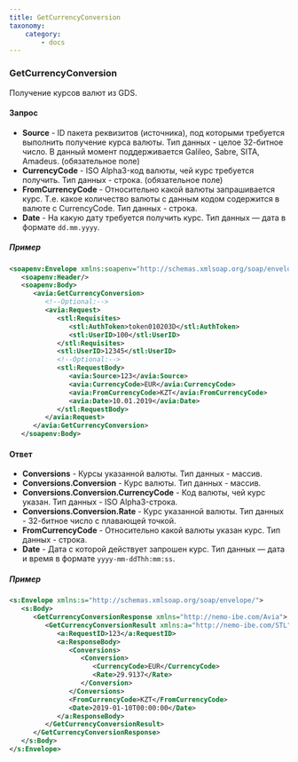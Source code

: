 ```yaml
---
title: GetCurrencyConversion
taxonomy:
    category:
        - docs
---
```


### GetCurrencyConversion

Получение курсов валют из GDS.

#### Запрос

-   **Source** - ID пакета реквизитов (источника), под которыми требуется выполнить получение курса валюты. Тип данных - целое 32-битное число. В данный момент поддерживается Galileo, Sabre, SITA, Amadeus. (обязательное поле)
-   **CurrencyCode** - ISO Alpha3-код валюты, чей курс требуется получить. Тип данных - строка. (обязательное поле)
-   **FromCurrencyCode** - Относительно какой валюты запрашивается курс. Т.е. какое количество валюты с данным кодом содержится в валюте с CurrencyCode. Тип данных - строка.
-   **Date** - На какую дату требуется получить курс. Тип данных — дата в формате <code>dd.mm.yyyy</code>.

##### Пример

```xml
<soapenv:Envelope xmlns:soapenv="http://schemas.xmlsoap.org/soap/envelope/" xmlns:avia="http://nemo-ibe.com/Avia" xmlns:stl="http://nemo-ibe.com/STL">
   <soapenv:Header/>
   <soapenv:Body>
      <avia:GetCurrencyConversion>
         <!--Optional:-->
         <avia:Request>
            <stl:Requisites>
               <stl:AuthToken>token010203D</stl:AuthToken>
               <stl:UserID>100</stl:UserID>
            </stl:Requisites>
            <stl:UserID>12345</stl:UserID>
            <!--Optional:-->
            <stl:RequestBody>
               <avia:Source>123</avia:Source>
               <avia:CurrencyCode>EUR</avia:CurrencyCode>
               <avia:FromCurrencyCode>KZT</avia:FromCurrencyCode>
               <avia:Date>10.01.2019</avia:Date>
            </stl:RequestBody>
         </avia:Request>
      </avia:GetCurrencyConversion>
   </soapenv:Body>
```

#### Ответ

-   **Conversions** - Курсы указанной валюты. Тип данных - массив.
-   **Conversions.Conversion** - Курс валюты. Тип данных - массив.
-   **Conversions.Conversion.CurrencyCode** - Код валюты, чей курс указан. Тип данных - ISO Alpha3-строка.
-   **Conversions.Conversion.Rate** - Курс указанной валюты. Тип данных - 32-битное число с плавающей точкой.
-   **FromCurrencyCode** - Относительно какой валюты указан курс. Тип данных - строка.
-   **Date** - Дата с которой действует запрошен курс. Тип данных — дата и время в формате <code>yyyy-mm-ddThh:mm:ss</code>.

##### Пример

```xml
<s:Envelope xmlns:s="http://schemas.xmlsoap.org/soap/envelope/">
   <s:Body>
      <GetCurrencyConversionResponse xmlns="http://nemo-ibe.com/Avia">
         <GetCurrencyConversionResult xmlns:a="http://nemo-ibe.com/STL" xmlns:i="http://www.w3.org/2001/XMLSchema-instance">
            <a:RequestID>123</a:RequestID>
            <a:ResponseBody>
               <Conversions>
                  <Conversion>
                     <CurrencyCode>EUR</CurrencyCode>
                     <Rate>29.9137</Rate>
                  </Conversion>
               </Conversions>
               <FromCurrencyCode>KZT</FromCurrencyCode>
               <Date>2019-01-10T00:00:00</Date>
            </a:ResponseBody>
         </GetCurrencyConversionResult>
      </GetCurrencyConversionResponse>
   </s:Body>
</s:Envelope>
```